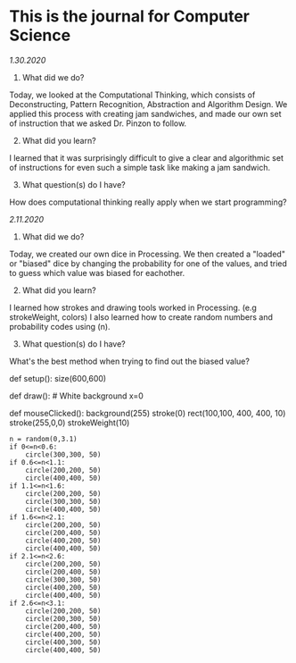 # This is the journal for Computer Science

*1.30.2020*

1. What did we do?

Today, we looked at the Computational Thinking, which consists of Deconstructing, Pattern Recognition, Abstraction and Algorithm Design.
We applied this process with creating jam sandwiches, and made our own set of instruction that we asked Dr. Pinzon to follow.

2. What did you learn?

I learned that it was surprisingly difficult to give a clear and algorithmic set of instructions for even such a simple task like making a jam sandwich.

3. What question(s) do I have?

How does computational thinking really apply when we start programming?

*2.11.2020*

1. What did we do?

Today, we created our own dice in Processing. We then created a "loaded" or "biased" dice by changing the probability for one of the values, and tried to guess which value was biased for eachother.

2. What did you learn?

I learned how strokes and drawing tools worked in Processing. (e.g strokeWeight, colors) I also learned how to create random numbers and probability codes using (n).

3. What question(s) do I have?

What's the best method when trying to find out the biased value?


def setup():
    size(600,600)
    
def draw():
    # White background
    x=0
    
def mouseClicked():
    background(255)
    stroke(0)
    rect(100,100, 400, 400, 10)
    stroke(255,0,0)
    strokeWeight(10)
    
    n = random(0,3.1)
    if 0<=n<0.6:
        circle(300,300, 50)
    if 0.6<=n<1.1:
        circle(200,200, 50)
        circle(400,400, 50)
    if 1.1<=n<1.6:
        circle(200,200, 50)
        circle(300,300, 50)
        circle(400,400, 50)
    if 1.6<=n<2.1:
        circle(200,200, 50)
        circle(200,400, 50)
        circle(400,200, 50)
        circle(400,400, 50)
    if 2.1<=n<2.6:
        circle(200,200, 50)
        circle(200,400, 50)
        circle(300,300, 50)
        circle(400,200, 50)
        circle(400,400, 50)
    if 2.6<=n<3.1:
        circle(200,200, 50)
        circle(200,300, 50)
        circle(200,400, 50)
        circle(400,200, 50)
        circle(400,300, 50)
        circle(400,400, 50)
